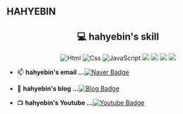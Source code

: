 ## HAHYEBIN

<!--
**hahyebin/hahyebin** is a ✨ _special_ ✨ repository because its `README.md` (this file) appears on your GitHub profile.

Here are some ideas to get you started:

- 🔭 I’m currently working on ...
- 🌱 I’m currently learning ...
- 👯 I’m looking to collaborate on ...
- 🤔 I’m looking for help with ...
- 💬 Ask me about ...
- 📫 How to reach me: ...
- 😄 Pronouns: ...
- ⚡ Fun fact: ...
- 💻 My Stack
-  📮  -->

<div align=center> <h2> 💻  hahyebin's skill </h2></div>
<div align=center> <img alt="Html" src ="https://img.shields.io/badge/HTML5-E34F26.svg?&style=for-the-badge&logo=HTML5&logoColor=white"/> <img alt="Css" src ="https://img.shields.io/badge/CSS3-1572B6.svg?&style=for-the-badge&logo=CSS3&logoColor=white"/> <img alt="JavaScript" src ="https://img.shields.io/badge/JavaScriipt-F7DF1E.svg?&style=for-the-badge&logo=JavaScript&logoColor=black"/> <img src="https://img.shields.io/badge/jquery-0769AD?style=for-the-badge&logo=jquery&logoColor=white">
 <img src="https://img.shields.io/badge/oracle-F80000?style=for-the-badge&logo=oracle&logoColor=white"> <img src="https://img.shields.io/badge/JAVA-007396?style=for-the-badge&logo=java&logoColor=white"> <img src="https://img.shields.io/badge/Spring-6DB33F?style=for-the-badge&logo=Spring&logoColor=white"> </div>
         

- 📫  **hahyebin's email ...**[![Naver Badge](https://img.shields.io/badge/Gmail-d14836?style=flat-square&logo=Gmail&logoColor=white&link=mailto:hahyebin96@naver.com)](mailto:hahyebin96@naver.com) 

-  📒  **hahyebin's blog  ...**[![Blog Badge](http://img.shields.io/badge/-Tech%20blog-black?style=flat-square&logo=blogger&logoColor=white&link=https://haheaven.tistory.com/)](https://haheaven.tistory.com/)  

-  📺  **hahyebin's Youtube  ...**[![Youtube Badge](https://img.shields.io/badge/Youtube-ff0000?style=flat-square&logo=youtube&link=https://www.youtube.com/)](https://www.youtube.com/)    
